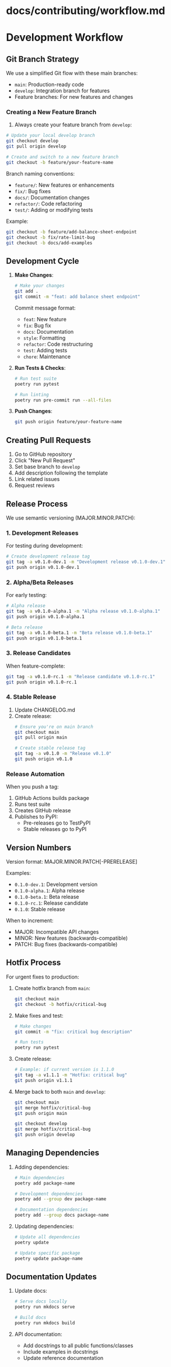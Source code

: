 # docs/contributing/workflow.md
# Development Workflow

## Git Branch Strategy

We use a simplified Git flow with these main branches:
- `main`: Production-ready code
- `develop`: Integration branch for features
- Feature branches: For new features and changes

### Creating a New Feature Branch

1. Always create your feature branch from `develop`:
```bash
# Update your local develop branch
git checkout develop
git pull origin develop

# Create and switch to a new feature branch
git checkout -b feature/your-feature-name
```

Branch naming conventions:
- `feature/`: New features or enhancements
- `fix/`: Bug fixes
- `docs/`: Documentation changes
- `refactor/`: Code refactoring
- `test/`: Adding or modifying tests

Example:
```bash
git checkout -b feature/add-balance-sheet-endpoint
git checkout -b fix/rate-limit-bug
git checkout -b docs/add-examples
```

## Development Cycle

1. **Make Changes**:
   ```bash
   # Make your changes
   git add .
   git commit -m "feat: add balance sheet endpoint"
   ```

   Commit message format:
   - `feat`: New feature
   - `fix`: Bug fix
   - `docs`: Documentation
   - `style`: Formatting
   - `refactor`: Code restructuring
   - `test`: Adding tests
   - `chore`: Maintenance

2. **Run Tests & Checks**:
   ```bash
   # Run test suite
   poetry run pytest

   # Run linting
   poetry run pre-commit run --all-files
   ```

3. **Push Changes**:
   ```bash
   git push origin feature/your-feature-name
   ```

## Creating Pull Requests

1. Go to GitHub repository
2. Click "New Pull Request"
3. Set base branch to `develop`
4. Add description following the template
5. Link related issues
6. Request reviews

## Release Process

We use semantic versioning (MAJOR.MINOR.PATCH):

### 1. Development Releases

For testing during development:
```bash
# Create development release tag
git tag -a v0.1.0-dev.1 -m "Development release v0.1.0-dev.1"
git push origin v0.1.0-dev.1
```

### 2. Alpha/Beta Releases

For early testing:
```bash
# Alpha release
git tag -a v0.1.0-alpha.1 -m "Alpha release v0.1.0-alpha.1"
git push origin v0.1.0-alpha.1

# Beta release
git tag -a v0.1.0-beta.1 -m "Beta release v0.1.0-beta.1"
git push origin v0.1.0-beta.1
```

### 3. Release Candidates

When feature-complete:
```bash
git tag -a v0.1.0-rc.1 -m "Release candidate v0.1.0-rc.1"
git push origin v0.1.0-rc.1
```

### 4. Stable Release

1. Update CHANGELOG.md
2. Create release:
   ```bash
   # Ensure you're on main branch
   git checkout main
   git pull origin main

   # Create stable release tag
   git tag -a v0.1.0 -m "Release v0.1.0"
   git push origin v0.1.0
   ```

### Release Automation

When you push a tag:
1. GitHub Actions builds package
2. Runs test suite
3. Creates GitHub release
4. Publishes to PyPI:
   - Pre-releases go to TestPyPI
   - Stable releases go to PyPI

## Version Numbers

Version format: MAJOR.MINOR.PATCH[-PRERELEASE]

Examples:
- `0.1.0-dev.1`: Development version
- `0.1.0-alpha.1`: Alpha release
- `0.1.0-beta.1`: Beta release
- `0.1.0-rc.1`: Release candidate
- `0.1.0`: Stable release

When to increment:
- MAJOR: Incompatible API changes
- MINOR: New features (backwards-compatible)
- PATCH: Bug fixes (backwards-compatible)

## Hotfix Process

For urgent fixes to production:

1. Create hotfix branch from `main`:
   ```bash
   git checkout main
   git checkout -b hotfix/critical-bug
   ```

2. Make fixes and test:
   ```bash
   # Make changes
   git commit -m "fix: critical bug description"

   # Run tests
   poetry run pytest
   ```

3. Create release:
   ```bash
   # Example: if current version is 1.1.0
   git tag -a v1.1.1 -m "Hotfix: critical bug"
   git push origin v1.1.1
   ```

4. Merge back to both `main` and `develop`:
   ```bash
   git checkout main
   git merge hotfix/critical-bug
   git push origin main

   git checkout develop
   git merge hotfix/critical-bug
   git push origin develop
   ```

## Managing Dependencies

1. Adding dependencies:
   ```bash
   # Main dependencies
   poetry add package-name

   # Development dependencies
   poetry add --group dev package-name

   # Documentation dependencies
   poetry add --group docs package-name
   ```

2. Updating dependencies:
   ```bash
   # Update all dependencies
   poetry update

   # Update specific package
   poetry update package-name
   ```

## Documentation Updates

1. Update docs:
   ```bash
   # Serve docs locally
   poetry run mkdocs serve

   # Build docs
   poetry run mkdocs build
   ```

2. API documentation:
   - Add docstrings to all public functions/classes
   - Include examples in docstrings
   - Update reference documentation
